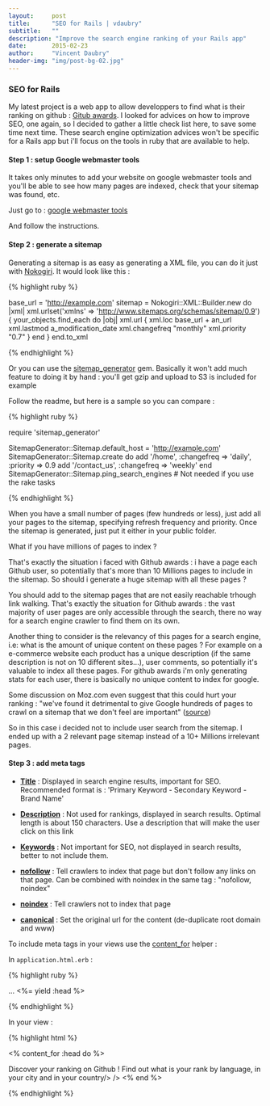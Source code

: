 ```yaml
---
layout:     post
title:      "SEO for Rails | vdaubry"
subtitle:   ""
description: "Improve the search engine ranking of your Rails app"
date:       2015-02-23
author:     "Vincent Daubry"
header-img: "img/post-bg-02.jpg"
---
```


### SEO for Rails

My latest project is a web app to allow developpers to find what is their ranking on github : [Gitub awards](http://github-awards.com/). I looked for advices on how to improve SEO, one again, so I decided to gather a little check list here, to save some time next time. 
These search engine optimization advices won't be specific for a Rails app but i'll focus on the tools in ruby that are available to help.  

#### Step 1 : setup Google webmaster tools

It takes only minutes to add your website on google webmaster tools and you'll be able to see how many pages are indexed, check that your sitemap was found, etc.

Just go to : [google webmaster tools](https://www.google.com/webmasters/tools/home?hl=en)

And follow the instructions.


#### Step 2 : generate a sitemap

Generating a sitemap is as easy as generating a XML file, you can do it just with [Nokogiri](http://www.nokogiri.org/). It would look like this :

{% highlight ruby %}

base_url = 'http://example.com'
sitemap = Nokogiri::XML::Builder.new do |xml|
  xml.urlset('xmlns' => 'http://www.sitemaps.org/schemas/sitemap/0.9') {
    your_objects.find_each do |obj|
      xml.url {
        xml.loc base_url + an_url
        xml.lastmod a_modification_date
        xml.changefreq "monthly"
        xml.priority "0.7"
      }
    end
  }
end.to_xml

{% endhighlight %}


Or you can use the [sitemap_generator](https://github.com/kjvarga/sitemap_generator) gem. Basically it won't add much feature to doing it by hand : you'll get gzip and upload to S3 is included for example

Follow the readme, but here is a sample so you can compare :


{% highlight ruby %}

require 'sitemap_generator'

SitemapGenerator::Sitemap.default_host = 'http://example.com'
SitemapGenerator::Sitemap.create do
  add '/home', :changefreq => 'daily', :priority => 0.9
  add '/contact_us', :changefreq => 'weekly'
end
SitemapGenerator::Sitemap.ping_search_engines # Not needed if you use the rake tasks

{% endhighlight %}

When you have a small number of pages (few hundreds or less), just add all your pages to the sitemap, specifying refresh frequency and priority.
Once the sitemap is generated, just put it either in your public folder.



What if you have millions of pages to index ?

That's exactly the situation i faced with Github awards : i have a page each Github user, so potentially that's more than 10 Millions pages to include in the sitemap.
So should i generate a huge sitemap with all these pages ?

You should add to the sitemap pages that are not easily reachable trhough link walking. That's exactly the situation for Github awards : the vast majority of user pages are only accessible through the search, there no way for a search engine crawler to find them on its own.

Another thing to consider is the relevancy of this pages for a search engine, i.e: what is the amount of unique content on these pages ?
For example on a e-commerce website each product has a unique description (if the same description is not on 10 different sites...), user comments, so potentially  it's valuable to index all these pages.
For github awards i'm only generating stats for each user, there is basically no unique content to index for google.

Some discussion on Moz.com even suggest that this could hurt your ranking : "we've found it detrimental to give Google hundreds of pages to crawl on a sitemap that we don't feel are important" ([source](http://moz.com/community/q/should-xml-sitemaps-include-all-pages-or-just-the-deeper-ones))

So in this case i decided not to include user search from the sitemap. I ended up with a 2 relevant page sitemap instead of a 10+ Millions irrelevant pages.


#### Step 3 : add meta tags

* __[Title](http://moz.com/learn/seo/title-tag)__ : Displayed in search engine results, important for SEO. Recommended format is : 'Primary Keyword - Secondary Keyword - Brand Name'

* __[Description](http://moz.com/learn/seo/meta-description)__ : Not used for rankings, displayed in search results. Optimal length is about 150 characters. Use a description that will make the user click on this link

* __[Keywords](http://moz.com/community/q/meta-keywords-should-we-use-them-or-not)__ : Not important for SEO, not displayed in search results, better to not include them.

* __[nofollow](http://moz.com/learn/seo/robotstxt)__ : Tell crawlers to index that page but don't follow any links on that page. Can be combined with noindex in the same tag : "nofollow, noindex"

* __[noindex](http://moz.com/learn/seo/robotstxt)__ : Tell crawlers not to index that page

* __[canonical](http://moz.com/blog/complete-guide-to-rel-canonical-how-to-and-why-not)__ : Set the original url for the content (de-duplicate root domain and www)

To include meta tags in your views use the [content_for](http://guides.rubyonrails.org/layouts_and_rendering.html#using-the-content-for-method) helper :

In ``` application.html.erb ``` :

{% highlight ruby %}

<head>
  ...
  <%= yield :head %>
</head>
  
{% endhighlight %}

In your view : 

{% highlight html %}

<% content_for :head do %>
  <title> Github ranking | github-awards</title>
  <meta name="description">Discover your ranking on Github ! Find out what is your rank by language, in your city and in your country/>
  <link rel="canonical" href=<% welcome_path %> />
<% end %>

{% endhighlight %}
